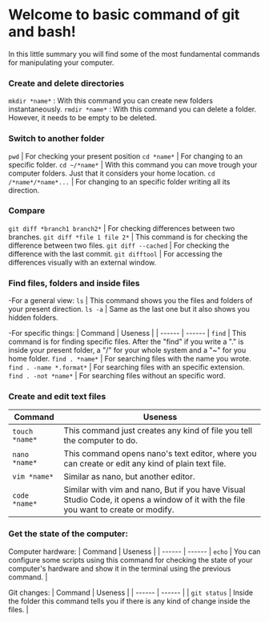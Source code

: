 
# Welcome to basic command of git and bash!
In this little summary you will find some of the most fundamental commands for manipulating your computer.

### Create and delete directories
```mkdir *name*``` : With this command you can create new folders instantaneously.
```rmdir *name*``` : With this command you can delete a folder. However, it needs to be empty to be deleted.
 
### Switch to another folder

```pwd``` | For checking your present position
```cd *name*``` | For changing to an specific folder.
```cd ~/*name*``` | With this command you can move trough your computer folders. Just that it considers your home location.
```cd /*name*/*name*...``` | For changing to an specific folder writing all its direction.   

### Compare
```git diff *branch1 branch2*``` | For checking differences between two branches.
```git diff *file 1 file 2*``` | This command is for checking the difference between two files.
```git diff --cached``` | For checking the difference with the last commit.
```git difftool``` | For accessing the differences visually with an external window.
 

### Find files, folders and inside files
-For a general view:
```ls``` | This command shows you the files and folders of your present direction.
```ls -a``` | Same as the last one but it also shows you hidden folders.

-For specific things:
| Command | Useness |
| ------ | ------ |
```find``` | This command is for finding specific files. 
After the "find" if you write a "." is inside your present folder, a "/" for your whole system and a "~" for you home folder.
```find . *name*``` | For searching files with the name you wrote.
```find . -name *.format*``` | For searching files with an specific extension.
```find . -not *name*``` | For searching files without an specific word. 

### Create and edit text files
| Command | Useness |
| ------ | ------ |
```touch *name*``` | This command just creates any kind of file you tell the computer to do.
```nano *name*``` | This command opens nano's text editor, where you can create or edit any kind of plain text file.
```vim *name*``` | Similar as nano, but another editor.
```code *name*```| Similar with vim and nano, But if you have Visual Studio Code, it opens a window of it with the file you want to create or modify.

### Get the state of the computer:
Computer hardware:
| Command | Useness |
| ------ | ------ |
```echo``` | You can configure some scripts using this command for checking the state of your computer's hardware and show it in the terminal using the previous command. |

Git changes:
| Command | Useness |
| ------ | ------ |
| ```git status``` | Inside the folder this command tells you if there is any kind of change inside the files. |